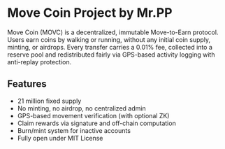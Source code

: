 # Move Coin Project by Mr.PP

Move Coin (MOVC) is a decentralized, immutable Move-to-Earn protocol. 
Users earn coins by walking or running, without any initial coin supply, 
minting, or airdrops. Every transfer carries a 0.01% fee, collected into a reserve pool 
and redistributed fairly via GPS-based activity logging with anti-replay protection.

## Features
- 21 million fixed supply
- No minting, no airdrop, no centralized admin
- GPS-based movement verification (with optional ZK)
- Claim rewards via signature and off-chain computation
- Burn/mint system for inactive accounts
- Fully open under MIT License
